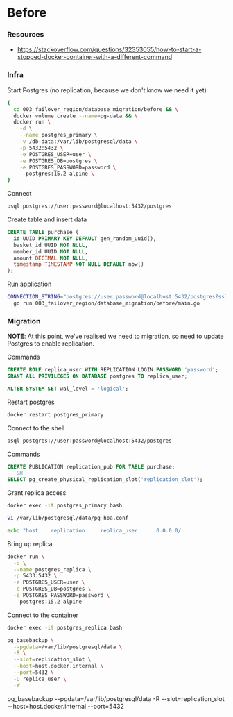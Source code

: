 # Before

### Resources

* https://stackoverflow.com/questions/32353055/how-to-start-a-stopped-docker-container-with-a-different-command

### Infra

Start Postgres (no replication, because we don't know we need it yet)

``` sh
(
  cd 003_failover_region/database_migration/before && \
  docker volume create --name=pg-data && \
  docker run \
    -d \
    --name postgres_primary \
    -v /db-data:/var/lib/postgresql/data \
    -p 5432:5432 \
    -e POSTGRES_USER=user \
    -e POSTGRES_DB=postgres \
    -e POSTGRES_PASSWORD=password \
      postgres:15.2-alpine \
)
```

Connect

``` sh
psql postgres://user:password@localhost:5432/postgres
```

Create table and insert data

``` sql
CREATE TABLE purchase (
  id UUID PRIMARY KEY DEFAULT gen_random_uuid(),
  basket_id UUID NOT NULL,
  member_id UUID NOT NULL,
  amount DECIMAL NOT NULL,
  timestamp TIMESTAMP NOT NULL DEFAULT now()
);
```

Run application

``` sh
CONNECTION_STRING="postgres://user:password@localhost:5432/postgres?sslmode=disable" \
  go run 003_failover_region/database_migration/before/main.go
```

### Migration

**NOTE**: At this point, we've realised we need to migration, so need to update Postgres to enable replication.

Commands

``` sql
CREATE ROLE replica_user WITH REPLICATION LOGIN PASSWORD 'password';
GRANT ALL PRIVILEGES ON DATABASE postgres TO replica_user;

ALTER SYSTEM SET wal_level = 'logical';
```

Restart postgres

``` sh
docker restart postgres_primary
```

Connect to the shell

``` sh
psql postgres://user:password@localhost:5432/postgres 
```

Commands

``` sql
CREATE PUBLICATION replication_pub FOR TABLE purchase;
-- OR
SELECT pg_create_physical_replication_slot('replication_slot');
```

Grant replica access

``` sh
docker exec -it postgres_primary bash

vi /var/lib/postgresql/data/pg_hba.conf

echo "host    replication     replica_user      0.0.0.0/               trust" >> pg_hba.conf
```

Bring up replica

``` sh
docker run \
  -d \
  --name postgres_replica \
  -p 5433:5432 \
  -e POSTGRES_USER=user \
  -e POSTGRES_DB=postgres \
  -e POSTGRES_PASSWORD=password \
    postgres:15.2-alpine
```

<!-- Connect to the shell

``` sh
psql postgres://user:password@localhost:5433/postgres 
```

Commands

``` sql
CREATE TABLE purchase (
  id UUID PRIMARY KEY DEFAULT gen_random_uuid(),
  basket_id UUID NOT NULL,
  member_id UUID NOT NULL,
  amount DECIMAL NOT NULL,
  timestamp TIMESTAMP NOT NULL DEFAULT now()
);

CREATE SUBSCRIPTION replication_sub
CONNECTION 'host=host.docker.internal dbname=postgres user=replica_user password=password application_name=replication'
PUBLICATION replication_pub;
``` -->

Connect to the container

``` sh
docker exec -it postgres_replica bash

pg_basebackup \
  --pgdata=/var/lib/postgresql/data \
  -R \
  --slot=replication_slot \
  --host=host.docker.internal \
  --port=5432 \
  -U replica_user \
  -W
```




pg_basebackup --pgdata=/var/lib/postgresql/data -R --slot=replication_slot --host=host.docker.internal --port=5432